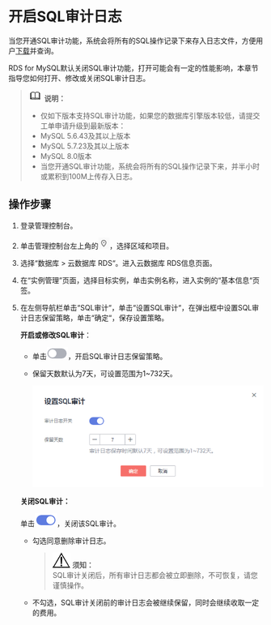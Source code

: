 # 开启SQL审计日志<a name="rds_sql_auditing_log"></a>

当您开通SQL审计功能，系统会将所有的SQL操作记录下来存入日志文件，方便用户[下载](下载SQL审计日志.md)并查询。

RDS for MySQL默认关闭SQL审计功能，打开可能会有一定的性能影响，本章节指导您如何打开、修改或关闭SQL审计日志。

>![](public_sys-resources/icon-note.gif) **说明：**   
>-   仅如下版本支持SQL审计功能，如果您的数据库引擎版本较低，请提交工单申请升级到最新版本：  
>    -   MySQL 5.6.43及其以上版本  
>    -   MySQL 5.7.23及其以上版本  
>    -   MySQL  8.0版本  
>-   当您开通SQL审计功能，系统会将所有的SQL操作记录下来，并半小时或累积到100M上传存入日志。  

## 操作步骤<a name="section981825064617"></a>

1.  登录管理控制台。
2.  单击管理控制台左上角的![](figures/Region灰色图标.png)，选择区域和项目。
3.  选择“数据库  \>  云数据库 RDS“。进入云数据库 RDS信息页面。
4.  在“实例管理”页面，选择目标实例，单击实例名称，进入实例的“基本信息“页签。
5.  在左侧导航栏单击“SQL审计“，单击“设置SQL审计“，在弹出框中设置SQL审计日志保留策略，单击“确定“，保存设置策略。

    **开启或修改SQL审计**：

    -   单击![](figures/关闭按钮.png)，开启SQL审计日志保留策略。
    -   保留天数默认为7天，可设置范围为1\~732天。

        ![](figures/设置SQL审计.png)

    **关闭SQL审计：**

    单击![](figures/开启按钮.png)，关闭该SQL审计。

    -   勾选同意删除审计日志。

        >![](public_sys-resources/icon-notice.gif) **须知：**   
        >SQL审计关闭后，所有审计日志都会被立即删除，不可恢复，请您谨慎操作。  

    -   不勾选，SQL审计关闭前的审计日志会被继续保留，同时会继续收取一定的费用。


